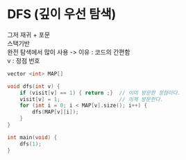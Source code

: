 # DFS (깊이 우선 탐색)
그저 재귀 + 포문<br>
스택기반<br>
완전 탐색에서 많이 사용 -> 이유 : 코드의 간편함<br>
v : 정점 번호<br>
```c++
vector <int> MAP[]

void dfs(int v) {
	if (visit[v] == 1) { return ;}	// 이미 방문한 정점이다.
	visit[v] = 1;					// 이제 방문한다.
	for (int i = 0; i < MAP[v].size(); i++) {
		dfs(MAP[v][i]);
	}
}

int main(void) {
	dfs(1);
}
```